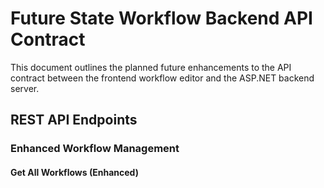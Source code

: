 # Future State Workflow Backend API Contract

This document outlines the planned future enhancements to the API contract between the frontend workflow editor and the ASP.NET backend server.

## REST API Endpoints

### Enhanced Workflow Management

#### Get All Workflows (Enhanced)
